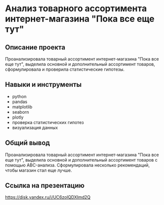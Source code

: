 # Анализ товарного ассортимента интернет-магазина "Пока все еще тут"
## Описание проекта
Проанализировала товарный ассортимент интернет-магазина "Пока все еще тут", выделила основной и дополнительный ассортимент товаров, сформулировала и проверила статистические гипотезы.
## Навыки и инструменты
- python
- pandas
- matplotlib
- seaborn
- plotly
- проверка статистических гипотез
- визуализация данных
## Общий вывод
Проанализировала товарный ассортимент интернет-магазина "Пока все еще тут", выделила основной и дополнительный ассортимент товаров с помощью ABC-анализа. Сформулировала несколько рекомендаций, чтобы магазин стал еще лучше.
## Ссылка на презентацию
https://disk.yandex.ru/i/UC6zolQDXImd2Q
